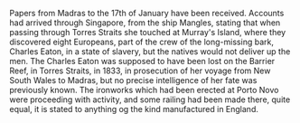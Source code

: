 Papers from Madras to the 17th of January have been received. Accounts
                    had arrived through Singapore, from the ship Mangles, stating
                    that when passing through Torres Straits she touched at Murray's
                    Island, where they discovered eight Europeans, part of the crew of the
                    long-missing bark, Charles Eaton, in a state of slavery, but the natives
                    would not deliver up the men. The Charles Eaton was supposed to have
                    been lost on the Barrier Reef, in Torres Straits, in 1833, in prosecution
                    of her voyage from New South Wales to Madras, but no precise intelligence
                    of her fate was previously known. The ironworks which had been erected
                    at Porto Novo were proceeding with activity, and some railing had been made
                    there, quite equal, it is stated to anything og the kind manufactured in England.